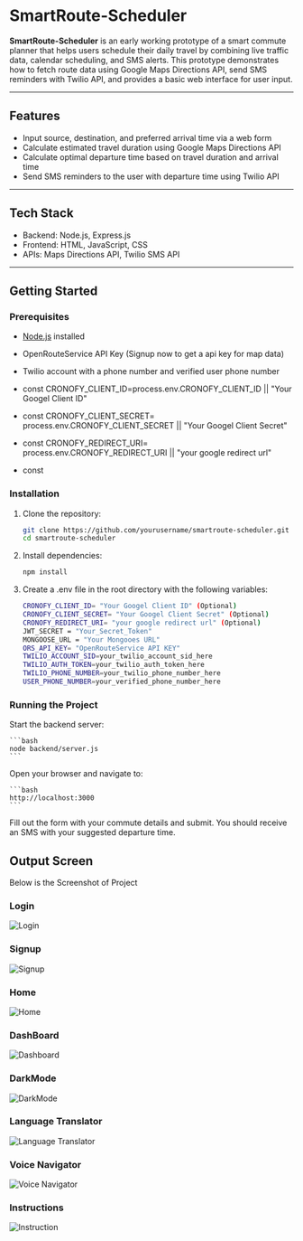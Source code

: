 # SmartRoute-Scheduler

**SmartRoute-Scheduler** is an early working prototype of a smart commute planner that helps users schedule their daily travel by combining live traffic data, calendar scheduling, and SMS alerts. This prototype demonstrates how to fetch route data using Google Maps Directions API, send SMS reminders with Twilio API, and provides a basic web interface for user input.

---

## Features

- Input source, destination, and preferred arrival time via a web form
- Calculate estimated travel duration using Google Maps Directions API
- Calculate optimal departure time based on travel duration and arrival time
- Send SMS reminders to the user with departure time using Twilio API

---

## Tech Stack

- Backend: Node.js, Express.js
- Frontend: HTML, JavaScript, CSS
- APIs: Maps Directions API, Twilio SMS API

---

## Getting Started

### Prerequisites

- [Node.js](https://nodejs.org/) installed
- OpenRouteService API Key (Signup now to get a api key for map data)
- Twilio account with a phone number and verified user phone number

- const CRONOFY_CLIENT_ID=process.env.CRONOFY_CLIENT_ID || "Your Googel Client ID"
- const CRONOFY_CLIENT_SECRET= process.env.CRONOFY_CLIENT_SECRET || "Your Googel Client Secret"
- const CRONOFY_REDIRECT_URI= process.env.CRONOFY_REDIRECT_URI || "your google redirect url"
- const
### Installation

1. Clone the repository:

   ```bash
   git clone https://github.com/yourusername/smartroute-scheduler.git
   cd smartroute-scheduler
 2. Install dependencies:
    ```bash
    npm install

3. Create a .env file in the root directory with the following variables:
    ```bash
    CRONOFY_CLIENT_ID= "Your Googel Client ID" (Optional)
    CRONOFY_CLIENT_SECRET= "Your Googel Client Secret" (Optional)
    CRONOFY_REDIRECT_URI= "your google redirect url" (Optional)
    JWT_SECRET = "Your_Secret_Token"
    MONGOOSE_URL = "Your Mongooes URL"
    ORS_API_KEY= "OpenRouteService API KEY"
    TWILIO_ACCOUNT_SID=your_twilio_account_sid_here
    TWILIO_AUTH_TOKEN=your_twilio_auth_token_here
    TWILIO_PHONE_NUMBER=your_twilio_phone_number_here
    USER_PHONE_NUMBER=your_verified_phone_number_here
    

###  Running the Project

Start the backend server:

    ```bash
    node backend/server.js
    ```

Open your browser and navigate to:

    ```bash
    http://localhost:3000
    ```
    

Fill out the form with your commute details and submit. You should receive an SMS with your suggested departure time.

## Output Screen

Below is the Screenshot of Project

### Login
![Login]()

### Signup
![Signup]()

### Home
![Home]()

### DashBoard
![Dashboard]()

### DarkMode
![DarkMode]("https://github.com/akashkumar80/SmartRoute-Scheduler/blob/main/Output_Screen/DarkMode.png")

### Language Translator
![Language Translator]()

### Voice Navigator
![Voice Navigator]()

### Instructions
![Instruction]()